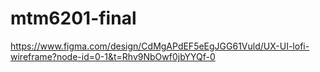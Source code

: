 # mtm6201-final

https://www.figma.com/design/CdMgAPdEF5eEgJGG61Vuld/UX-UI-lofi-wireframe?node-id=0-1&t=Rhv9NbOwf0jbYYQf-0